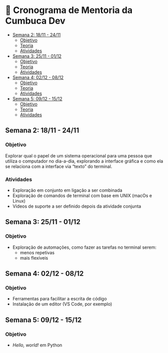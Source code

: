 <!-- markdownlint-disable MD024 -->

# 📅 Cronograma de Mentoria da Cumbuca Dev

- [Semana 2: 18/11 - 24/11](#semana-2-1811---2411)
  - [Objetivo](#objetivo)
  - [Teoria](#teoria)
  - [Atividades](#atividades)
- [Semana 3: 25/11 - 01/12](#semana-3-2511---0112)
  - [Objetivo](#objetivo-1)
  - [Teoria](#teoria-1)
  - [Atividades](#atividades-1)
- [Semana 4: 02/12 - 08/12](#semana-4-0212---0812)
  - [Objetivo](#objetivo-2)
  - [Teoria](#teoria-2)
  - [Atividades](#atividades-2)
- [Semana 5: 09/12 - 15/12](#semana-5-0912---1512)
  - [Objetivo](#objetivo-3)
  - [Teoria](#teoria-3)
  - [Atividades](#atividades-3)

## Semana 2: 18/11 - 24/11

### Objetivo

Explorar qual o papel de um sistema operacional para uma pessoa que utiliza o computador no dia-a-dia, explorando a interface gráfica e como ela se relaciona com a interface via “texto” do terminal.

### Atividades

* Exploração em conjunto em ligação a ser combinada
* Exploração de comandos de terminal com base em UNIX (macOs e Linux)
* Vídeos de suporte a ser definido depois da atividade conjunta

## Semana 3: 25/11 - 01/12

### Objetivo

* Exploração de automações, como fazer as tarefas no terminal serem:
    * menos repetivas
    * mais flexíveis

## Semana 4: 02/12 - 08/12

### Objetivo

* Ferramentas para facilitar a escrita de código
* Instalação de um editor (VS Code, por exemplo)

## Semana 5: 09/12 - 15/12

### Objetivo

* _Hello, world!_ em Python
